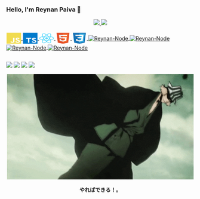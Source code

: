 ### Hello, I'm Reynan Paiva 👋

<div align="center">
  <a href="https://github.com/reynanwq">
  <img height="180em" src="https://github-readme-stats.vercel.app/api?username=reynanwq&show_icons=true&theme=cobalt&include_all_commits=true&count_private=true"/>
  <img height="180em" src="https://github-readme-stats.vercel.app/api/top-langs/?username=reynanwq&layout=compact&langs_count=7&theme=cobalt"/>
</div>
 
<div style="display: inline_block"><br>
  <img align="center" alt="Reynan-Js" height="30" width="40" src="https://raw.githubusercontent.com/devicons/devicon/master/icons/javascript/javascript-plain.svg">
  <img align="center" alt="Reynan-Ts" height="30" width="40" src="https://raw.githubusercontent.com/devicons/devicon/master/icons/typescript/typescript-plain.svg">
  <img align="center" alt="Reynan-React" height="30" width="40" src="https://raw.githubusercontent.com/devicons/devicon/master/icons/react/react-original.svg">
  <img align="center" alt="Reynan-HTML" height="30" width="40" src="https://raw.githubusercontent.com/devicons/devicon/master/icons/html5/html5-original.svg">
  <img align="center" alt="Reynan-CSS" height="30" width="40" src="https://raw.githubusercontent.com/devicons/devicon/master/icons/css3/css3-original.svg">
  <img align="center" alt="Reynan-Node" height="30" width="40"
src="https://cdn.jsdelivr.net/gh/devicons/devicon/icons/nodejs/nodejs-original.svg">
  <img align="center" alt="Reynan-Node" height="30" width="40"
src="https://cdn.jsdelivr.net/gh/devicons/devicon/icons/c/c-original.svg">
  <img align="center" alt="Reynan-Node" height="30" width="40"
src="https://cdn.jsdelivr.net/gh/devicons/devicon/icons/mysql/mysql-original-wordmark.svg">
  <img align="center" alt="Reynan-Node" height="30" width="40"         
src="https://cdn.jsdelivr.net/gh/devicons/devicon/icons/mongodb/mongodb-original-wordmark.svg">

</div>
  
  ##
 
<div> 
 
  <a href="https://www.instagram.com/reynanwq/" target="_blank"><img src="https://img.shields.io/badge/-Instagram-%23E4405F?style=for-the-badge&logo=instagram&logoColor=white" target="_blank"></a>
 <a href="https://discord.com/channels/@me" target="_blank"><img src="https://img.shields.io/badge/Discord-7289DA?style=for-the-badge&logo=discord&logoColor=white" target="_blank"></a> 
  <a href = "mailto:reynanwq@gmail.com"><img src="https://img.shields.io/badge/-Gmail-%23333?style=for-the-badge&logo=gmail&logoColor=white" target="_blank"></a>
  <a href="https://www.linkedin.com/in/reynan-da-silva-dias-paiva-982808219/" target="_blank"><img src="https://img.shields.io/badge/-LinkedIn-%230077B5?style=for-the-badge&logo=linkedin&logoColor=white" target="_blank"></a > 
</div>

<div align="center">
  
<img src="./Bleach Urahara Kisuke GIF - Find & Share on GIPHY.gif">
  
  <p> <strong> やればできる！。</strong></p>
</div>
